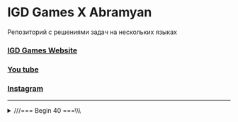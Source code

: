 # IGD Games X Abramyan
Репозиторий с решениями задач на нескольких языках

### [IGD Games Website](https://igd-games.website)
### [You tube ](https://www.youtube.com/@IGD_Games) 
### [Instagram](https://www.instagram.com/igd_games)

<hr>
<details>
  <summary>///=== Begin 40 ===\\\</summary>
    <details>
    <summary>===> 1 Begin</summary>
    <details>
      <summary>📃 Задания Ru</summary>
      <p>Условие задачи на русском языке.</p>
    </details>
    <details>
      <summary>📃 Tasks En</summary>
      <p>Task description in English.</p>
    </details>
    <details>
      <summary>C</summary>
     
  ```c
  print("IGD Games")
```
  </details>
  <details>
      <summary>C++</summary>
     
  ```c++
  No Code ヾ(≧▽≦*)o
```
  </details>
  <details>
      <summary>C#</summary>
     
  ```csharp
  No Code ヾ(≧▽≦*)o
```
  </details>
  <details>
      <summary>Java</summary>
     
  ```java
  No Code ヾ(≧▽≦*)o
```
  </details>
  <details>
      <summary>Python</summary>

  ```python
  print("IGD Games")
```
  </details>
  <details>
      <summary>Dart</summary>
     
  ```dart
  No Code ヾ(≧▽≦*)o
```
  </details>
  </details>
	<details>
    <summary>===> 2 Begin</summary>
    <details>
      <summary>📃 Задания Ru</summary>
      <p>Условие задачи на русском языке.</p>
    </details>
    <details>
      <summary>📃 Tasks En</summary>
      <p>Task description in English.</p>
    </details>
    <details>
      <summary>C</summary>
     
  ```c
  print("IGD Games")
```
  </details>
  <details>
      <summary>C++</summary>
     
  ```c++
  No Code ヾ(≧▽≦*)o
```
  </details>
  <details>
      <summary>C#</summary>
     
  ```csharp
  No Code ヾ(≧▽≦*)o
```
  </details>
  <details>
      <summary>Java</summary>
     
  ```java
  No Code ヾ(≧▽≦*)o
```
  </details>
  <details>
      <summary>Python</summary>

  ```python
  print("IGD Games")
```
  </details>
  <details>
      <summary>Dart</summary>
     
  ```dart
  No Code ヾ(≧▽≦*)o
```
  </details>
  </details>
  <details>
    <summary>===> 3 Begin</summary>
    <details>
      <summary>📃 Задания Ru</summary>
      <p>Условие задачи на русском языке.</p>
    </details>
    <details>
      <summary>📃 Tasks En</summary>
      <p>Task description in English.</p>
    </details>
    <details>
      <summary>C</summary>
     
  ```c
  print("IGD Games")
```
  </details>
  <details>
      <summary>C++</summary>
     
  ```c++
  No Code ヾ(≧▽≦*)o
```
  </details>
  <details>
      <summary>C#</summary>
     
  ```csharp
  No Code ヾ(≧▽≦*)o
```
  </details>
  <details>
      <summary>Java</summary>
     
  ```java
  No Code ヾ(≧▽≦*)o
```
  </details>
  <details>
      <summary>Python</summary>

  ```python
  print("IGD Games")
```
  </details>
  <details>
      <summary>Dart</summary>
     
  ```dart
  No Code ヾ(≧▽≦*)o
```
  </details>
  </details>
  <details>
    <summary>===> 4 Begin</summary>
    <details>
      <summary>📃 Задания Ru</summary>
      <p>Условие задачи на русском языке.</p>
    </details>
    <details>
      <summary>📃 Tasks En</summary>
      <p>Task description in English.</p>
    </details>
    <details>
      <summary>C</summary>
     
  ```c
  print("IGD Games")
```
  </details>
  <details>
      <summary>C++</summary>
     
  ```c++
  No Code ヾ(≧▽≦*)o
```
  </details>
  <details>
      <summary>C#</summary>
     
  ```csharp
  No Code ヾ(≧▽≦*)o
```
  </details>
  <details>
      <summary>Java</summary>
     
  ```java
  No Code ヾ(≧▽≦*)o
```
  </details>
  <details>
      <summary>Python</summary>

  ```python
  print("IGD Games")
```
  </details>
  <details>
      <summary>Dart</summary>
     
  ```dart
  No Code ヾ(≧▽≦*)o
```
  </details>
  </details>
  <details>
    <summary>===> 5 Begin</summary>
    <details>
      <summary>📃 Задания Ru</summary>
      <p>Условие задачи на русском языке.</p>
    </details>
    <details>
      <summary>📃 Tasks En</summary>
      <p>Task description in English.</p>
    </details>
    <details>
      <summary>C</summary>
     
  ```c
  print("IGD Games")
```
  </details>
  <details>
      <summary>C++</summary>
     
  ```c++
  No Code ヾ(≧▽≦*)o
```
  </details>
  <details>
      <summary>C#</summary>
     
  ```csharp
  No Code ヾ(≧▽≦*)o
```
  </details>
  <details>
      <summary>Java</summary>
     
  ```java
  No Code ヾ(≧▽≦*)o
```
  </details>
  <details>
      <summary>Python</summary>

  ```python
  print("IGD Games")
```
  </details>
  <details>
      <summary>Dart</summary>
     
  ```dart
  No Code ヾ(≧▽≦*)o
```
  </details>
  </details>
  <details>
    <summary>===> 6 Begin</summary>
    <details>
      <summary>📃 Задания Ru</summary>
      <p>Условие задачи на русском языке.</p>
    </details>
    <details>
      <summary>📃 Tasks En</summary>
      <p>Task description in English.</p>
    </details>
    <details>
      <summary>C</summary>
     
  ```c
  print("IGD Games")
```
  </details>
  <details>
      <summary>C++</summary>
     
  ```c++
  No Code ヾ(≧▽≦*)o
```
  </details>
  <details>
      <summary>C#</summary>
     
  ```csharp
  No Code ヾ(≧▽≦*)o
```
  </details>
  <details>
      <summary>Java</summary>
     
  ```java
  No Code ヾ(≧▽≦*)o
```
  </details>
  <details>
      <summary>Python</summary>

  ```python
  print("IGD Games")
```
  </details>
  <details>
      <summary>Dart</summary>
     
  ```dart
  No Code ヾ(≧▽≦*)o
```
  </details>
  </details>
  <details>
    <summary>===> 7 Begin</summary>
    <details>
      <summary>📃 Задания Ru</summary>
      <p>Условие задачи на русском языке.</p>
    </details>
    <details>
      <summary>📃 Tasks En</summary>
      <p>Task description in English.</p>
    </details>
    <details>
      <summary>C</summary>
     
  ```c
  print("IGD Games")
```
  </details>
  <details>
      <summary>C++</summary>
     
  ```c++
  No Code ヾ(≧▽≦*)o
```
  </details>
  <details>
      <summary>C#</summary>
     
  ```csharp
  No Code ヾ(≧▽≦*)o
```
  </details>
  <details>
      <summary>Java</summary>
     
  ```java
  No Code ヾ(≧▽≦*)o
```
  </details>
  <details>
      <summary>Python</summary>

  ```python
  print("IGD Games")
```
  </details>
  <details>
      <summary>Dart</summary>
     
  ```dart
  No Code ヾ(≧▽≦*)o
```
  </details>
  </details>
  <details>
    <summary>===> 8 Begin</summary>
    <details>
      <summary>📃 Задания Ru</summary>
      <p>Условие задачи на русском языке.</p>
    </details>
    <details>
      <summary>📃 Tasks En</summary>
      <p>Task description in English.</p>
    </details>
    <details>
      <summary>C</summary>
     
  ```c
  print("IGD Games")
```
  </details>
  <details>
      <summary>C++</summary>
     
  ```c++
  No Code ヾ(≧▽≦*)o
```
  </details>
  <details>
      <summary>C#</summary>
     
  ```csharp
  No Code ヾ(≧▽≦*)o
```
  </details>
  <details>
      <summary>Java</summary>
     
  ```java
  No Code ヾ(≧▽≦*)o
```
  </details>
  <details>
      <summary>Python</summary>

  ```python
  print("IGD Games")
```
  </details>
  <details>
      <summary>Dart</summary>
     
  ```dart
  No Code ヾ(≧▽≦*)o
```
  </details>
  </details>
  <details>
    <summary>===> 9 Begin</summary>
    <details>
      <summary>📃 Задания Ru</summary>
      <p>Условие задачи на русском языке.</p>
    </details>
    <details>
      <summary>📃 Tasks En</summary>
      <p>Task description in English.</p>
    </details>
    <details>
      <summary>C</summary>
     
  ```c
  print("IGD Games")
```
  </details>
  <details>
      <summary>C++</summary>
     
  ```c++
  No Code ヾ(≧▽≦*)o
```
  </details>
  <details>
      <summary>C#</summary>
     
  ```csharp
  No Code ヾ(≧▽≦*)o
```
  </details>
  <details>
      <summary>Java</summary>
     
  ```java
  No Code ヾ(≧▽≦*)o
```
  </details>
  <details>
      <summary>Python</summary>

  ```python
  print("IGD Games")
```
  </details>
  <details>
      <summary>Dart</summary>
     
  ```dart
  No Code ヾ(≧▽≦*)o
```
  </details>
  </details>
  <details>
    <summary>===> 10 Begin</summary>
    <details>
      <summary>📃 Задания Ru</summary>
      <p>Условие задачи на русском языке.</p>
    </details>
    <details>
      <summary>📃 Tasks En</summary>
      <p>Task description in English.</p>
    </details>
    <details>
      <summary>C</summary>
     
  ```c
  print("IGD Games")
```
  </details>
  <details>
      <summary>C++</summary>
     
  ```c++
  No Code ヾ(≧▽≦*)o
```
  </details>
  <details>
      <summary>C#</summary>
     
  ```csharp
  No Code ヾ(≧▽≦*)o
```
  </details>
  <details>
      <summary>Java</summary>
     
  ```java
  No Code ヾ(≧▽≦*)o
```
  </details>
  <details>
      <summary>Python</summary>

  ```python
  print("IGD Games")
```
  </details>
  <details>
      <summary>Dart</summary>
     
  ```dart
  No Code ヾ(≧▽≦*)o
```
  </details>
  </details>
  <details>
    <summary>===> 11 Begin</summary>
    <details>
      <summary>📃 Задания Ru</summary>
      <p>Условие задачи на русском языке.</p>
    </details>
    <details>
      <summary>📃 Tasks En</summary>
      <p>Task description in English.</p>
    </details>
    <details>
      <summary>C</summary>
     
  ```c
  print("IGD Games")
```
  </details>
  <details>
      <summary>C++</summary>
     
  ```c++
  No Code ヾ(≧▽≦*)o
```
  </details>
  <details>
      <summary>C#</summary>
     
  ```csharp
  No Code ヾ(≧▽≦*)o
```
  </details>
  <details>
      <summary>Java</summary>
     
  ```java
  No Code ヾ(≧▽≦*)o
```
  </details>
  <details>
      <summary>Python</summary>

  ```python
  print("IGD Games")
```
  </details>
  <details>
      <summary>Dart</summary>
     
  ```dart
  No Code ヾ(≧▽≦*)o
```
  </details>
  </details>
  <details>
    <summary>===> 12 Begin</summary>
    <details>
      <summary>📃 Задания Ru</summary>
      <p>Условие задачи на русском языке.</p>
    </details>
    <details>
      <summary>📃 Tasks En</summary>
      <p>Task description in English.</p>
    </details>
    <details>
      <summary>C</summary>
     
  ```c
  print("IGD Games")
```
  </details>
  <details>
      <summary>C++</summary>
     
  ```c++
  No Code ヾ(≧▽≦*)o
```
  </details>
  <details>
      <summary>C#</summary>
     
  ```csharp
  No Code ヾ(≧▽≦*)o
```
  </details>
  <details>
      <summary>Java</summary>
     
  ```java
  No Code ヾ(≧▽≦*)o
```
  </details>
  <details>
      <summary>Python</summary>

  ```python
  print("IGD Games")
```
  </details>
  <details>
      <summary>Dart</summary>
     
  ```dart
  No Code ヾ(≧▽≦*)o
```
  </details>
  </details>
  <details>
    <summary>===> 13 Begin</summary>
    <details>
      <summary>📃 Задания Ru</summary>
      <p>Условие задачи на русском языке.</p>
    </details>
    <details>
      <summary>📃 Tasks En</summary>
      <p>Task description in English.</p>
    </details>
    <details>
      <summary>C</summary>
     
  ```c
  print("IGD Games")
```
  </details>
  <details>
      <summary>C++</summary>
     
  ```c++
  No Code ヾ(≧▽≦*)o
```
  </details>
  <details>
      <summary>C#</summary>
     
  ```csharp
  No Code ヾ(≧▽≦*)o
```
  </details>
  <details>
      <summary>Java</summary>
     
  ```java
  No Code ヾ(≧▽≦*)o
```
  </details>
  <details>
      <summary>Python</summary>

  ```python
  print("IGD Games")
```
  </details>
  <details>
      <summary>Dart</summary>
     
  ```dart
  No Code ヾ(≧▽≦*)o
```
  </details>
  </details>
<details>
    <summary>===> 14 Begin</summary>
    <details>
      <summary>📃 Задания Ru</summary>
      <p>Условие задачи на русском языке.</p>
    </details>
    <details>
      <summary>📃 Tasks En</summary>
      <p>Task description in English.</p>
    </details>
    <details>
      <summary>C</summary>
     
  ```c
  print("IGD Games")
```
  </details>
  <details>
      <summary>C++</summary>
     
  ```c++
  No Code ヾ(≧▽≦*)o
```
  </details>
  <details>
      <summary>C#</summary>
     
  ```csharp
  No Code ヾ(≧▽≦*)o
```
  </details>
  <details>
      <summary>Java</summary>
     
  ```java
  No Code ヾ(≧▽≦*)o
```
  </details>
  <details>
      <summary>Python</summary>

  ```python
  print("IGD Games")
```
  </details>
  <details>
      <summary>Dart</summary>
     
  ```dart
  No Code ヾ(≧▽≦*)o
```
  </details>
  </details>
<details>
    <summary>===> 15 Begin</summary>
    <details>
      <summary>📃 Задания Ru</summary>
      <p>Условие задачи на русском языке.</p>
    </details>
    <details>
      <summary>📃 Tasks En</summary>
      <p>Task description in English.</p>
    </details>
    <details>
      <summary>C</summary>
     
  ```c
  print("IGD Games")
```
  </details>
  <details>
      <summary>C++</summary>
     
  ```c++
  No Code ヾ(≧▽≦*)o
```
  </details>
  <details>
      <summary>C#</summary>
     
  ```csharp
  No Code ヾ(≧▽≦*)o
```
  </details>
  <details>
      <summary>Java</summary>
     
  ```java
  No Code ヾ(≧▽≦*)o
```
  </details>
  <details>
      <summary>Python</summary>

  ```python
  print("IGD Games")
```
  </details>
  <details>
      <summary>Dart</summary>
     
  ```dart
  No Code ヾ(≧▽≦*)o
```
  </details>
  </details>
<details>
    <summary>===> 16 Begin</summary>
    <details>
      <summary>📃 Задания Ru</summary>
      <p>Условие задачи на русском языке.</p>
    </details>
    <details>
      <summary>📃 Tasks En</summary>
      <p>Task description in English.</p>
    </details>
    <details>
      <summary>C</summary>
     
  ```c
  print("IGD Games")
```
  </details>
  <details>
      <summary>C++</summary>
     
  ```c++
  No Code ヾ(≧▽≦*)o
```
  </details>
  <details>
      <summary>C#</summary>
     
  ```csharp
  No Code ヾ(≧▽≦*)o
```
  </details>
  <details>
      <summary>Java</summary>
     
  ```java
  No Code ヾ(≧▽≦*)o
```
  </details>
  <details>
      <summary>Python</summary>

  ```python
  print("IGD Games")
```
  </details>
  <details>
      <summary>Dart</summary>
     
  ```dart
  No Code ヾ(≧▽≦*)o
```
  </details>
  </details><details>
    <summary>===> 17 Begin</summary>
    <details>
      <summary>📃 Задания Ru</summary>
      <p>Условие задачи на русском языке.</p>
    </details>
    <details>
      <summary>📃 Tasks En</summary>
      <p>Task description in English.</p>
    </details>
    <details>
      <summary>C</summary>
     
  ```c
  print("IGD Games")
```
  </details>
  <details>
      <summary>C++</summary>
     
  ```c++
  No Code ヾ(≧▽≦*)o
```
  </details>
  <details>
      <summary>C#</summary>
     
  ```csharp
  No Code ヾ(≧▽≦*)o
```
  </details>
  <details>
      <summary>Java</summary>
     
  ```java
  No Code ヾ(≧▽≦*)o
```
  </details>
  <details>
      <summary>Python</summary>

  ```python
  print("IGD Games")
```
  </details>
  <details>
      <summary>Dart</summary>
     
  ```dart
  No Code ヾ(≧▽≦*)o
```
  </details>
  </details>
<details>
    <summary>===> 18 Begin</summary>
    <details>
      <summary>📃 Задания Ru</summary>
      <p>Условие задачи на русском языке.</p>
    </details>
    <details>
      <summary>📃 Tasks En</summary>
      <p>Task description in English.</p>
    </details>
    <details>
      <summary>C</summary>
     
  ```c
  print("IGD Games")
```
  </details>
  <details>
      <summary>C++</summary>
     
  ```c++
  No Code ヾ(≧▽≦*)o
```
  </details>
  <details>
      <summary>C#</summary>
     
  ```csharp
  No Code ヾ(≧▽≦*)o
```
  </details>
  <details>
      <summary>Java</summary>
     
  ```java
  No Code ヾ(≧▽≦*)o
```
  </details>
  <details>
      <summary>Python</summary>

  ```python
  print("IGD Games")
```
  </details>
  <details>
      <summary>Dart</summary>
     
  ```dart
  No Code ヾ(≧▽≦*)o
```
  </details>
  </details>
<details>
    <summary>===> 19 Begin</summary>
    <details>
      <summary>📃 Задания Ru</summary>
      <p>Условие задачи на русском языке.</p>
    </details>
    <details>
      <summary>📃 Tasks En</summary>
      <p>Task description in English.</p>
    </details>
    <details>
      <summary>C</summary>
     
  ```c
  print("IGD Games")
```
  </details>
  <details>
      <summary>C++</summary>
     
  ```c++
  No Code ヾ(≧▽≦*)o
```
  </details>
  <details>
      <summary>C#</summary>
     
  ```csharp
  No Code ヾ(≧▽≦*)o
```
  </details>
  <details>
      <summary>Java</summary>
     
  ```java
  No Code ヾ(≧▽≦*)o
```
  </details>
  <details>
      <summary>Python</summary>

  ```python
  print("IGD Games")
```
  </details>
  <details>
      <summary>Dart</summary>
     
  ```dart
  No Code ヾ(≧▽≦*)o
```
  </details>
  </details>
<details>
    <summary>===> 20 Begin</summary>
    <details>
      <summary>📃 Задания Ru</summary>
      <p>Условие задачи на русском языке.</p>
    </details>
    <details>
      <summary>📃 Tasks En</summary>
      <p>Task description in English.</p>
    </details>
    <details>
      <summary>C</summary>
     
  ```c
  print("IGD Games")
```
  </details>
  <details>
      <summary>C++</summary>
     
  ```c++
  No Code ヾ(≧▽≦*)o
```
  </details>
  <details>
      <summary>C#</summary>
     
  ```csharp
  No Code ヾ(≧▽≦*)o
```
  </details>
  <details>
      <summary>Java</summary>
     
  ```java
  No Code ヾ(≧▽≦*)o
```
  </details>
  <details>
      <summary>Python</summary>

  ```python
  print("IGD Games")
```
  </details>
  <details>
      <summary>Dart</summary>
     
  ```dart
  No Code ヾ(≧▽≦*)o
```
  </details>
  </details>
<details>
    <summary>===> 21 Begin</summary>
    <details>
      <summary>📃 Задания Ru</summary>
      <p>Условие задачи на русском языке.</p>
    </details>
    <details>
      <summary>📃 Tasks En</summary>
      <p>Task description in English.</p>
    </details>
    <details>
      <summary>C</summary>
     
  ```c
  print("IGD Games")
```
  </details>
  <details>
      <summary>C++</summary>
     
  ```c++
  No Code ヾ(≧▽≦*)o
```
  </details>
  <details>
      <summary>C#</summary>
     
  ```csharp
  No Code ヾ(≧▽≦*)o
```
  </details>
  <details>
      <summary>Java</summary>
     
  ```java
  No Code ヾ(≧▽≦*)o
```
  </details>
  <details>
      <summary>Python</summary>

  ```python
  print("IGD Games")
```
  </details>
  <details>
      <summary>Dart</summary>
     
  ```dart
  No Code ヾ(≧▽≦*)o
```
  </details>
  </details>
<details>
    <summary>===> 22 Begin</summary>
    <details>
      <summary>📃 Задания Ru</summary>
      <p>Условие задачи на русском языке.</p>
    </details>
    <details>
      <summary>📃 Tasks En</summary>
      <p>Task description in English.</p>
    </details>
    <details>
      <summary>C</summary>
     
  ```c
  print("IGD Games")
```
  </details>
  <details>
      <summary>C++</summary>
     
  ```c++
  No Code ヾ(≧▽≦*)o
```
  </details>
  <details>
      <summary>C#</summary>
     
  ```csharp
  No Code ヾ(≧▽≦*)o
```
  </details>
  <details>
      <summary>Java</summary>
     
  ```java
  No Code ヾ(≧▽≦*)o
```
  </details>
  <details>
      <summary>Python</summary>

  ```python
  print("IGD Games")
```
  </details>
  <details>
      <summary>Dart</summary>
     
  ```dart
  No Code ヾ(≧▽≦*)o
```
  </details>
  </details>
<details>
    <summary>===> 23 Begin</summary>
    <details>
      <summary>📃 Задания Ru</summary>
      <p>Условие задачи на русском языке.</p>
    </details>
    <details>
      <summary>📃 Tasks En</summary>
      <p>Task description in English.</p>
    </details>
    <details>
      <summary>C</summary>
     
  ```c
  print("IGD Games")
```
  </details>
  <details>
      <summary>C++</summary>
     
  ```c++
  No Code ヾ(≧▽≦*)o
```
  </details>
  <details>
      <summary>C#</summary>
     
  ```csharp
  No Code ヾ(≧▽≦*)o
```
  </details>
  <details>
      <summary>Java</summary>
     
  ```java
  No Code ヾ(≧▽≦*)o
```
  </details>
  <details>
      <summary>Python</summary>

  ```python
  print("IGD Games")
```
  </details>
  <details>
      <summary>Dart</summary>
     
  ```dart
  No Code ヾ(≧▽≦*)o
```
  </details>
  </details>
<details>
    <summary>===> 24 Begin</summary>
    <details>
      <summary>📃 Задания Ru</summary>
      <p>Условие задачи на русском языке.</p>
    </details>
    <details>
      <summary>📃 Tasks En</summary>
      <p>Task description in English.</p>
    </details>
    <details>
      <summary>C</summary>
     
  ```c
  print("IGD Games")
```
  </details>
  <details>
      <summary>C++</summary>
     
  ```c++
  No Code ヾ(≧▽≦*)o
```
  </details>
  <details>
      <summary>C#</summary>
     
  ```csharp
  No Code ヾ(≧▽≦*)o
```
  </details>
  <details>
      <summary>Java</summary>
     
  ```java
  No Code ヾ(≧▽≦*)o
```
  </details>
  <details>
      <summary>Python</summary>

  ```python
  print("IGD Games")
```
  </details>
  <details>
      <summary>Dart</summary>
     
  ```dart
  No Code ヾ(≧▽≦*)o
```
  </details>
  </details>
  <details>
    <summary>===> 25 Begin</summary>
    <details>
      <summary>📃 Задания Ru</summary>
      <p>Условие задачи на русском языке.</p>
    </details>
    <details>
      <summary>📃 Tasks En</summary>
      <p>Task description in English.</p>
    </details>
    <details>
      <summary>C</summary>
     
  ```c
  print("IGD Games")
```
  </details>
  <details>
      <summary>C++</summary>
     
  ```c++
  No Code ヾ(≧▽≦*)o
```
  </details>
  <details>
      <summary>C#</summary>
     
  ```csharp
  No Code ヾ(≧▽≦*)o
```
  </details>
  <details>
      <summary>Java</summary>
     
  ```java
  No Code ヾ(≧▽≦*)o
```
  </details>
  <details>
      <summary>Python</summary>

  ```python
  print("IGD Games")
```
  </details>
  <details>
      <summary>Dart</summary>
     
  ```dart
  No Code ヾ(≧▽≦*)o
```
  </details>
  </details>
<details>
    <summary>===> 26 Begin</summary>
    <details>
      <summary>📃 Задания Ru</summary>
      <p>Условие задачи на русском языке.</p>
    </details>
    <details>
      <summary>📃 Tasks En</summary>
      <p>Task description in English.</p>
    </details>
    <details>
      <summary>C</summary>
     
  ```c
  print("IGD Games")
```
  </details>
  <details>
      <summary>C++</summary>
     
  ```c++
  No Code ヾ(≧▽≦*)o
```
  </details>
  <details>
      <summary>C#</summary>
     
  ```csharp
  No Code ヾ(≧▽≦*)o
```
  </details>
  <details>
      <summary>Java</summary>
     
  ```java
  No Code ヾ(≧▽≦*)o
```
  </details>
  <details>
      <summary>Python</summary>

  ```python
  print("IGD Games")
```
  </details>
  <details>
      <summary>Dart</summary>
     
  ```dart
  No Code ヾ(≧▽≦*)o
```
  </details>
  </details>
<details>
    <summary>===> 27 Begin</summary>
    <details>
      <summary>📃 Задания Ru</summary>
      <p>Условие задачи на русском языке.</p>
    </details>
    <details>
      <summary>📃 Tasks En</summary>
      <p>Task description in English.</p>
    </details>
    <details>
      <summary>C</summary>
     
  ```c
  print("IGD Games")
```
  </details>
  <details>
      <summary>C++</summary>
     
  ```c++
  No Code ヾ(≧▽≦*)o
```
  </details>
  <details>
      <summary>C#</summary>
     
  ```csharp
  No Code ヾ(≧▽≦*)o
```
  </details>
  <details>
      <summary>Java</summary>
     
  ```java
  No Code ヾ(≧▽≦*)o
```
  </details>
  <details>
      <summary>Python</summary>

  ```python
  print("IGD Games")
```
  </details>
  <details>
      <summary>Dart</summary>
     
  ```dart
  No Code ヾ(≧▽≦*)o
```
  </details>
  </details>
<details>
    <summary>===> 28 Begin</summary>
    <details>
      <summary>📃 Задания Ru</summary>
      <p>Условие задачи на русском языке.</p>
    </details>
    <details>
      <summary>📃 Tasks En</summary>
      <p>Task description in English.</p>
    </details>
    <details>
      <summary>C</summary>
     
  ```c
  print("IGD Games")
```
  </details>
  <details>
      <summary>C++</summary>
     
  ```c++
  No Code ヾ(≧▽≦*)o
```
  </details>
  <details>
      <summary>C#</summary>
     
  ```csharp
  No Code ヾ(≧▽≦*)o
```
  </details>
  <details>
      <summary>Java</summary>
     
  ```java
  No Code ヾ(≧▽≦*)o
```
  </details>
  <details>
      <summary>Python</summary>

  ```python
  print("IGD Games")
```
  </details>
  <details>
      <summary>Dart</summary>
     
  ```dart
  No Code ヾ(≧▽≦*)o
```
  </details>
  </details><details>
    <summary>===> 29 Begin</summary>
    <details>
      <summary>📃 Задания Ru</summary>
      <p>Условие задачи на русском языке.</p>
    </details>
    <details>
      <summary>📃 Tasks En</summary>
      <p>Task description in English.</p>
    </details>
    <details>
      <summary>C</summary>
     
  ```c
  print("IGD Games")
```
  </details>
  <details>
      <summary>C++</summary>
     
  ```c++
  No Code ヾ(≧▽≦*)o
```
  </details>
  <details>
      <summary>C#</summary>
     
  ```csharp
  No Code ヾ(≧▽≦*)o
```
  </details>
  <details>
      <summary>Java</summary>
     
  ```java
  No Code ヾ(≧▽≦*)o
```
  </details>
  <details>
      <summary>Python</summary>

  ```python
  print("IGD Games")
```
  </details>
  <details>
      <summary>Dart</summary>
     
  ```dart
  No Code ヾ(≧▽≦*)o
```
  </details>
  </details>
<details>
    <summary>===> 30 Begin</summary>
    <details>
      <summary>📃 Задания Ru</summary>
      <p>Условие задачи на русском языке.</p>
    </details>
    <details>
      <summary>📃 Tasks En</summary>
      <p>Task description in English.</p>
    </details>
    <details>
      <summary>C</summary>
     
  ```c
  print("IGD Games")
```
  </details>
  <details>
      <summary>C++</summary>
     
  ```c++
  No Code ヾ(≧▽≦*)o
```
  </details>
  <details>
      <summary>C#</summary>
     
  ```csharp
  No Code ヾ(≧▽≦*)o
```
  </details>
  <details>
      <summary>Java</summary>
     
  ```java
  No Code ヾ(≧▽≦*)o
```
  </details>
  <details>
      <summary>Python</summary>

  ```python
  print("IGD Games")
```
  </details>
  <details>
      <summary>Dart</summary>
     
  ```dart
  No Code ヾ(≧▽≦*)o
```
  </details>
  </details>
<details>
    <summary>===> 31 Begin</summary>
    <details>
      <summary>📃 Задания Ru</summary>
      <p>Условие задачи на русском языке.</p>
    </details>
    <details>
      <summary>📃 Tasks En</summary>
      <p>Task description in English.</p>
    </details>
    <details>
      <summary>C</summary>
     
  ```c
  print("IGD Games")
```
  </details>
  <details>
      <summary>C++</summary>
     
  ```c++
  No Code ヾ(≧▽≦*)o
```
  </details>
  <details>
      <summary>C#</summary>
     
  ```csharp
  No Code ヾ(≧▽≦*)o
```
  </details>
  <details>
      <summary>Java</summary>
     
  ```java
  No Code ヾ(≧▽≦*)o
```
  </details>
  <details>
      <summary>Python</summary>

  ```python
  print("IGD Games")
```
  </details>
  <details>
      <summary>Dart</summary>
     
  ```dart
  No Code ヾ(≧▽≦*)o
```
  </details>
  </details>
<details>
    <summary>===> 32 Begin</summary>
    <details>
      <summary>📃 Задания Ru</summary>
      <p>Условие задачи на русском языке.</p>
    </details>
    <details>
      <summary>📃 Tasks En</summary>
      <p>Task description in English.</p>
    </details>
    <details>
      <summary>C</summary>
     
  ```c
  print("IGD Games")
```
  </details>
  <details>
      <summary>C++</summary>
     
  ```c++
  No Code ヾ(≧▽≦*)o
```
  </details>
  <details>
      <summary>C#</summary>
     
  ```csharp
  No Code ヾ(≧▽≦*)o
```
  </details>
  <details>
      <summary>Java</summary>
     
  ```java
  No Code ヾ(≧▽≦*)o
```
  </details>
  <details>
      <summary>Python</summary>

  ```python
  print("IGD Games")
```
  </details>
  <details>
      <summary>Dart</summary>
     
  ```dart
  No Code ヾ(≧▽≦*)o
```
  </details>
  </details>
<details>
    <summary>===> 33 Begin</summary>
    <details>
      <summary>📃 Задания Ru</summary>
      <p>Условие задачи на русском языке.</p>
    </details>
    <details>
      <summary>📃 Tasks En</summary>
      <p>Task description in English.</p>
    </details>
    <details>
      <summary>C</summary>
     
  ```c
  print("IGD Games")
```
  </details>
  <details>
      <summary>C++</summary>
     
  ```c++
  No Code ヾ(≧▽≦*)o
```
  </details>
  <details>
      <summary>C#</summary>
     
  ```csharp
  No Code ヾ(≧▽≦*)o
```
  </details>
  <details>
      <summary>Java</summary>
     
  ```java
  No Code ヾ(≧▽≦*)o
```
  </details>
  <details>
      <summary>Python</summary>

  ```python
  print("IGD Games")
```
  </details>
  <details>
      <summary>Dart</summary>
     
  ```dart
  No Code ヾ(≧▽≦*)o
```
  </details>
  </details>
<details>
    <summary>===> 34 Begin</summary>
    <details>
      <summary>📃 Задания Ru</summary>
      <p>Условие задачи на русском языке.</p>
    </details>
    <details>
      <summary>📃 Tasks En</summary>
      <p>Task description in English.</p>
    </details>
    <details>
      <summary>C</summary>
     
  ```c
  print("IGD Games")
```
  </details>
  <details>
      <summary>C++</summary>
     
  ```c++
  No Code ヾ(≧▽≦*)o
```
  </details>
  <details>
      <summary>C#</summary>
     
  ```csharp
  No Code ヾ(≧▽≦*)o
```
  </details>
  <details>
      <summary>Java</summary>
     
  ```java
  No Code ヾ(≧▽≦*)o
```
  </details>
  <details>
      <summary>Python</summary>

  ```python
  print("IGD Games")
```
  </details>
  <details>
      <summary>Dart</summary>
     
  ```dart
  No Code ヾ(≧▽≦*)o
```
  </details>
  </details>
<details>
    <summary>===> 35 Begin</summary>
    <details>
      <summary>📃 Задания Ru</summary>
      <p>Условие задачи на русском языке.</p>
    </details>
    <details>
      <summary>📃 Tasks En</summary>
      <p>Task description in English.</p>
    </details>
    <details>
      <summary>C</summary>
     
  ```c
  print("IGD Games")
```
  </details>
  <details>
      <summary>C++</summary>
     
  ```c++
  No Code ヾ(≧▽≦*)o
```
  </details>
  <details>
      <summary>C#</summary>
     
  ```csharp
  No Code ヾ(≧▽≦*)o
```
  </details>
  <details>
      <summary>Java</summary>
     
  ```java
  No Code ヾ(≧▽≦*)o
```
  </details>
  <details>
      <summary>Python</summary>

  ```python
  print("IGD Games")
```
  </details>
  <details>
      <summary>Dart</summary>
     
  ```dart
  No Code ヾ(≧▽≦*)o
```
  </details>
  </details>
<details>
    <summary>===> 36 Begin</summary>
    <details>
      <summary>📃 Задания Ru</summary>
      <p>Условие задачи на русском языке.</p>
    </details>
    <details>
      <summary>📃 Tasks En</summary>
      <p>Task description in English.</p>
    </details>
    <details>
      <summary>C</summary>
     
  ```c
  print("IGD Games")
```
  </details>
  <details>
      <summary>C++</summary>
     
  ```c++
  No Code ヾ(≧▽≦*)o
```
  </details>
  <details>
      <summary>C#</summary>
     
  ```csharp
  No Code ヾ(≧▽≦*)o
```
  </details>
  <details>
      <summary>Java</summary>
     
  ```java
  No Code ヾ(≧▽≦*)o
```
  </details>
  <details>
      <summary>Python</summary>

  ```python
  print("IGD Games")
```
  </details>
  <details>
      <summary>Dart</summary>
     
  ```dart
  No Code ヾ(≧▽≦*)o
```
  </details>
  </details>
  <details>
    <summary>===> 37 Begin</summary>
    <details>
      <summary>📃 Задания Ru</summary>
      <p>Условие задачи на русском языке.</p>
    </details>
    <details>
      <summary>📃 Tasks En</summary>
      <p>Task description in English.</p>
    </details>
    <details>
      <summary>C</summary>
     
  ```c
  print("IGD Games")
```
  </details>
  <details>
      <summary>C++</summary>
     
  ```c++
  No Code ヾ(≧▽≦*)o
```
  </details>
  <details>
      <summary>C#</summary>
     
  ```csharp
  No Code ヾ(≧▽≦*)o
```
  </details>
  <details>
      <summary>Java</summary>
     
  ```java
  No Code ヾ(≧▽≦*)o
```
  </details>
  <details>
      <summary>Python</summary>

  ```python
  print("IGD Games")
```
  </details>
  <details>
      <summary>Dart</summary>
     
  ```dart
  No Code ヾ(≧▽≦*)o
```
  </details>
  </details>
<details>
    <summary>===> 38 Begin</summary>
    <details>
      <summary>📃 Задания Ru</summary>
      <p>Условие задачи на русском языке.</p>
    </details>
    <details>
      <summary>📃 Tasks En</summary>
      <p>Task description in English.</p>
    </details>
    <details>
      <summary>C</summary>
     
  ```c
  print("IGD Games")
```
  </details>
  <details>
      <summary>C++</summary>
     
  ```c++
  No Code ヾ(≧▽≦*)o
```
  </details>
  <details>
      <summary>C#</summary>
     
  ```csharp
  No Code ヾ(≧▽≦*)o
```
  </details>
  <details>
      <summary>Java</summary>
     
  ```java
  No Code ヾ(≧▽≦*)o
```
  </details>
  <details>
      <summary>Python</summary>

  ```python
  print("IGD Games")
```
  </details>
  <details>
      <summary>Dart</summary>
     
  ```dart
  No Code ヾ(≧▽≦*)o
```
  </details>
  </details>
<details>
    <summary>===> 39 Begin</summary>
    <details>
      <summary>📃 Задания Ru</summary>
      <p>Условие задачи на русском языке.</p>
    </details>
    <details>
      <summary>📃 Tasks En</summary>
      <p>Task description in English.</p>
    </details>
    <details>
      <summary>C</summary>
     
  ```c
  print("IGD Games")
```
  </details>
  <details>
      <summary>C++</summary>
     
  ```c++
  No Code ヾ(≧▽≦*)o
```
  </details>
  <details>
      <summary>C#</summary>
     
  ```csharp
  No Code ヾ(≧▽≦*)o
```
  </details>
  <details>
      <summary>Java</summary>
     
  ```java
  No Code ヾ(≧▽≦*)o
```
  </details>
  <details>
      <summary>Python</summary>

  ```python
  print("IGD Games")
```
  </details>
  <details>
      <summary>Dart</summary>
     
  ```dart
  No Code ヾ(≧▽≦*)o
```
  </details>
  </details>
<details>
    <summary>===> 40 Begin</summary>
    <details>
      <summary>📃 Задания Ru</summary>
      <p>Условие задачи на русском языке.</p>
    </details>
    <details>
      <summary>📃 Tasks En</summary>
      <p>Task description in English.</p>
    </details>
    <details>
      <summary>C</summary>
     
  ```c
  print("IGD Games")
```
  </details>
  <details>
      <summary>C++</summary>
     
  ```c++
  No Code ヾ(≧▽≦*)o
```
  </details>
  <details>
      <summary>C#</summary>
     
  ```csharp
  No Code ヾ(≧▽≦*)o
```
  </details>
  <details>
      <summary>Java</summary>
     
  ```java
  No Code ヾ(≧▽≦*)o
```
  </details>
  <details>
      <summary>Python</summary>

  ```python
  print("IGD Games")
```
  </details>
  <details>
      <summary>Dart</summary>
     
  ```dart
  No Code ヾ(≧▽≦*)o
```
  </details>
</details>
<hr>
      
 Integer 30
 <hr>
 Boolean 40
 <hr>
 If 30
 <hr>
 Case 20
 <hr>
 For 40
 <hr>
 While 30
 <hr>
 Series 40
 <hr>
 Proc 60
 <hr>
 Func 60
 <hr>
 Minmax 30
 <hr>
 Array 140
 <hr>
 Matrix 100
 <hr>
 String 70
 <hr>
 File 90
 <hr>
 Text 60
 <hr>
 Param 70
 <hr>
 Recur 30
 <hr>
 Dynamic 80
 <hr>
 Dynamic (obj) 80
 <hr>
 Tree 100
 <hr>
 Tree (obj) 100
 <hr>
 TablBase 30
 <hr>
 TablExt 100
 <hr>
